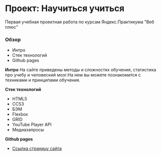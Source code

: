 # Проект: Научиться учиться
Первая учебная проектная работа по курсам Яндекс.Практикума "Веб плюс"
### Обзор
* Интро
* Стек технологий
* Github pages


**Интро**
На сайте приведены методы и сложностях обучения, статистика про учебу и человеский мозг.На нем вы можете познакомится с техниками и принципами обучения.


**Стек технологий**
* HTML5
* CCS3
* БЭМ 
* Flexbox
* GRID
* YouTube Player API
* Медиазапросы

**Github pages**

* [Ссылка страницу сайта](https://danila4191.github.io/How-to-lern/)
